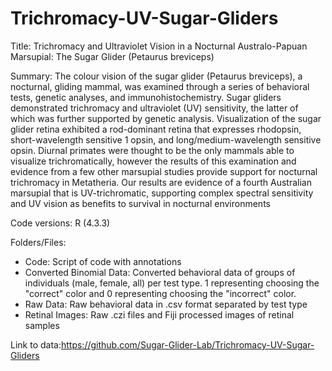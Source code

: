 # Trichromacy-UV-Sugar-Gliders
Title: Trichromacy and Ultraviolet Vision in a Nocturnal Australo-Papuan Marsupial: The Sugar Glider (Petaurus breviceps)

Summary: The colour vision of the sugar glider (Petaurus breviceps), a nocturnal, gliding mammal, was examined through a series of behavioral tests, genetic analyses, and immunohistochemistry. Sugar gliders demonstrated trichromacy and ultraviolet (UV) sensitivity, the latter of which was further supported by genetic analysis. Visualization of the sugar glider retina exhibited a rod-dominant retina that expresses rhodopsin, short-wavelength sensitive 1 opsin, and long/medium-wavelength sensitive opsin. Diurnal primates were thought to be the only mammals able to visualize trichromatically, however the results of this examination and evidence from a few other marsupial studies provide support for nocturnal trichromacy in Metatheria. Our results are evidence of a fourth Australian marsupial that is UV-trichromatic, supporting complex spectral sensitivity and UV vision as benefits to survival in nocturnal environments

Code versions:
R (4.3.3)

Folders/Files:
- Code: Script of code with annotations	
- Converted Binomial Data: Converted behavioral data of groups of individuals (male, female, all) per test type. 1 representing choosing the "correct" color and 0 representing choosing the "incorrect" color.
- Raw Data: Raw behavioral data in .csv format separated by test type
- Retinal Images: Raw .czi files and Fiji processed images of retinal samples
	

Link to data:https://github.com/Sugar-Glider-Lab/Trichromacy-UV-Sugar-Gliders
